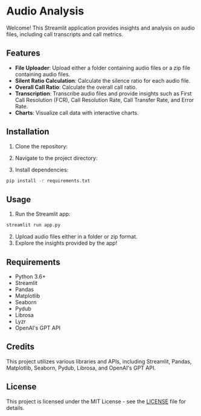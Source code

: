 # Audio Analysis

Welcome! This Streamlit application provides insights and analysis on audio files, including call transcripts and call metrics.

## Features

- **File Uploader**: Upload either a folder containing audio files or a zip file containing audio files.
- **Silent Ratio Calculation**: Calculate the silence ratio for each audio file.
- **Overall Call Ratio**: Calculate the overall call ratio.
- **Transcription**: Transcribe audio files and provide insights such as First Call Resolution (FCR), Call Resolution Rate, Call Transfer Rate, and Error Rate.
- **Charts**: Visualize call data with interactive charts.

## Installation

1. Clone the repository:

2. Navigate to the project directory:

3. Install dependencies:

```bash
pip install -r requirements.txt
```

## Usage

1. Run the Streamlit app:

```bash
streamlit run app.py
```

2. Upload audio files either in a folder or zip format.
3. Explore the insights provided by the app!

## Requirements

- Python 3.6+
- Streamlit
- Pandas
- Matplotlib
- Seaborn
- Pydub
- Librosa
- Lyzr
- OpenAI's GPT API

## Credits

This project utilizes various libraries and APIs, including Streamlit, Pandas, Matplotlib, Seaborn, Pydub, Librosa, and OpenAI's GPT API.

## License

This project is licensed under the MIT License - see the [LICENSE](LICENSE) file for details.
